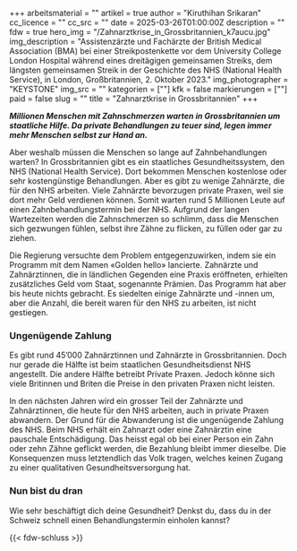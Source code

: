 +++
arbeitsmaterial = ""
artikel = true
author = "Kiruthihan Srikaran"
cc_licence = ""
cc_src = ""
date = 2025-03-26T01:00:00Z
description = ""
fdw = true
hero_img = "/Zahnarztkrise_in_Grossbritannien_k7aucu.jpg"
img_description = "Assistenzärzte und Fachärzte der British Medical Association (BMA) bei einer Streikpostenkette vor dem University College London Hospital während eines dreitägigen gemeinsamen Streiks, dem längsten gemeinsamen Streik in der Geschichte des NHS (National Health Service), in London, Großbritannien, 2. Oktober 2023."
img_photographer = "KEYSTONE"
img_src = ""
kategorien = [""]
kfk = false
markierungen = [""]
paid = false
slug = ""
title = "Zahnarztkrise in Grossbritannien"
+++

**_Millionen Menschen mit Zahnschmerzen warten in Grossbritannien um staatliche Hilfe. Da private Behandlungen zu teuer sind, legen immer mehr Menschen selbst zur Hand an._**

Aber weshalb müssen die Menschen so lange auf Zahnbehandlungen warten? In Grossbritannien gibt es ein staatliches Gesundheitssystem, den NHS (National Health Service). Dort bekommen Menschen kostenlose oder sehr kostengünstige Behandlungen. Aber es gibt zu wenige Zahnärzte, die für den NHS arbeiten. Viele Zahnärzte bevorzugen private Praxen, weil sie dort mehr Geld verdienen können. Somit warten rund 5 Millionen Leute auf einen Zahnbehandlungstermin bei der NHS. Aufgrund der langen Wartezeiten werden die Zahnschmerzen so schlimm, dass die Menschen sich gezwungen fühlen, selbst ihre Zähne zu flicken, zu füllen oder gar zu ziehen.

Die Regierung versuchte dem Problem entgegenzuwirken, indem sie ein Programm mit dem Namen «Golden hello» lancierte. Zahnärzte und Zahnärztinnen, die in ländlichen Gegenden eine Praxis eröffneten, erhielten zusätzliches Geld vom Staat, sogenannte Prämien. Das Programm hat aber bis heute nichts gebracht. Es siedelten einige Zahnärzte und -innen um, aber die Anzahl, die bereit waren für den NHS zu arbeiten, ist nicht gestiegen. 

### Ungenügende Zahlung

Es gibt rund 45’000 Zahnärztinnen und Zahnärzte in Grossbritannien. Doch nur gerade die Hälfte ist beim staatlichen Gesundheitsdienst NHS angestellt. Die andere Hälfte betreibt Private Praxen. Jedoch könne sich viele Britinnen und Briten die Preise in den privaten Praxen nicht leisten. 

In den nächsten Jahren wird ein grosser Teil der Zahnärzte und Zahnärztinnen, die heute für den NHS arbeiten, auch in private Praxen abwandern. Der Grund für die Abwanderung ist die ungenügende Zahlung des NHS. Beim NHS erhält ein Zahnarzt oder eine Zahnärztin eine pauschale Entschädigung. Das heisst egal ob bei einer Person ein Zahn oder zehn Zähne geflickt werden, die Bezahlung bleibt immer dieselbe. Die Konsequenzen muss letztendlich das Volk tragen, welches keinen Zugang zu einer qualitativen Gesundheitsversorgung hat.

### Nun bist du dran

Wie sehr beschäftigt dich deine Gesundheit? Denkst du, dass du in der Schweiz schnell einen Behandlungstermin einholen kannst?

{{< fdw-schluss >}}